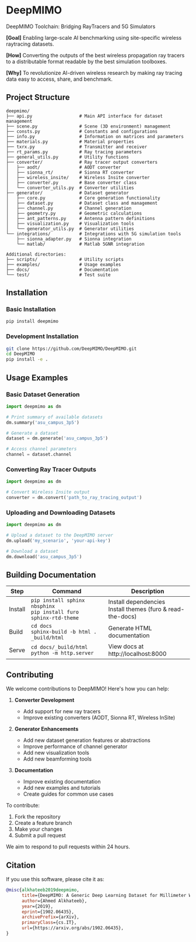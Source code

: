 # DeepMIMO
DeepMIMO Toolchain: Bridging RayTracers and 5G Simulators

**[Goal]** Enabling large-scale AI benchmarking using site-specific wireless raytracing datasets.

**[How]** Converting the outputs of the best wireless propagation ray tracers to a distributable format readable by the best simulation toolboxes. 

**[Why]** To revolutionize AI-driven wireless research by making ray tracing data easy to access, share, and benchmark.

## Project Structure
```
deepmimo/
├── api.py                  # Main API interface for dataset management
├── scene.py                # Scene (3D environment) management
├── consts.py               # Constants and configurations
├── info.py                 # Information on matrices and parameters
├── materials.py            # Material properties
├── txrx.py                 # Transmitter and receiver
├── rt_params.py            # Ray tracing parameters
├── general_utils.py        # Utility functions
├── converter/              # Ray tracer output converters
│   ├── aodt/               # AODT converter
│   ├── sionna_rt/          # Sionna RT converter
│   ├── wireless_insite/    # Wireless Insite converter
│   ├── converter.py        # Base converter class
│   └── converter_utils.py  # Converter utilities
├── generator/              # Dataset generator
│   ├── core.py             # Core generation functionality
│   ├── dataset.py          # Dataset class and management
│   ├── channel.py          # Channel generation
│   ├── geometry.py         # Geometric calculations
│   ├── ant_patterns.py     # Antenna pattern definitions
│   ├── visualization.py    # Visualization tools
│   └── generator_utils.py  # Generator utilities
└── integrations/           # Integrations with 5G simulation tools
    ├── sionna_adapter.py   # Sionna integration
    └── matlab/             # Matlab 5GNR integration

Additional directories:
├── scripts/                # Utility scripts
├── examples/               # Usage examples
├── docs/                   # Documentation
└── test/                   # Test suite
```

## Installation

### Basic Installation
```bash
pip install deepmimo
```

### Development Installation
```bash
git clone https://github.com/DeepMIMO/DeepMIMO.git
cd DeepMIMO
pip install -e .
```

## Usage Examples

### Basic Dataset Generation
```python
import deepmimo as dm

# Print summary of available datasets
dm.summary('asu_campus_3p5')

# Generate a dataset
dataset = dm.generate('asu_campus_3p5')

# Access channel parameters
channel = dataset.channel
```

### Converting Ray Tracer Outputs
```python
import deepmimo as dm

# Convert Wireless Insite output
converter = dm.convert('path_to_ray_tracing_output')
```

### Uploading and Downloading Datasets
```python
import deepmimo as dm

# Upload a dataset to the DeepMIMO server
dm.upload('my_scenario', 'your-api-key')

# Download a dataset
dm.download('asu_campus_3p5')
```

## Building Documentation

| Step    | Command                                           | Description                       |
|---------|---------------------------------------------------|-----------------------------------|
| Install | `pip install sphinx nbsphinx`<br>`pip install furo sphinx-rtd-theme`    |  Install dependencies <br>Install themes (furo & read-the-docs)  |
| Build   | `cd docs`<br>`sphinx-build -b html . _build/html` | Generate HTML documentation       |
| Serve   | `cd docs/_build/html`<br>`python -m http.server`  | View docs at http://localhost:8000|

## Contributing

We welcome contributions to DeepMIMO! Here's how you can help:

1. **Converter Development**
   - Add support for new ray tracers
   - Improve existing converters (AODT, Sionna RT, Wireless InSite)

2. **Generator Enhancements**
   - Add new dataset generation features or abstractions
   - Improve performance of channel generator
   - Add new visualization tools
   - Add new beamforming tools

3. **Documentation**
   - Improve existing documentation
   - Add new examples and tutorials
   - Create guides for common use cases

To contribute:
1. Fork the repository
2. Create a feature branch
3. Make your changes
4. Submit a pull request

We aim to respond to pull requests within 24 hours.

## Citation

If you use this software, please cite it as:

```bibtex
@misc{alkhateeb2019deepmimo,
      title={DeepMIMO: A Generic Deep Learning Dataset for Millimeter Wave and Massive MIMO Applications}, 
      author={Ahmed Alkhateeb},
      year={2019},
      eprint={1902.06435},
      archivePrefix={arXiv},
      primaryClass={cs.IT},
      url={https://arxiv.org/abs/1902.06435}, 
}
```
